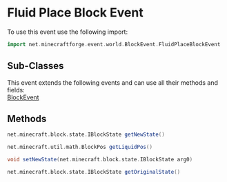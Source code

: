 # Fluid Place Block Event

To use this event use the following import:
```groovy
import net.minecraftforge.event.world.BlockEvent.FluidPlaceBlockEvent
```

## Sub-Classes
This event extends the following events and can use all their methods and fields: <br>
[BlockEvent](block_event.md)

## Methods
```groovy
net.minecraft.block.state.IBlockState getNewState()
```

```groovy
net.minecraft.util.math.BlockPos getLiquidPos()
```

```groovy
void setNewState(net.minecraft.block.state.IBlockState arg0)
```

```groovy
net.minecraft.block.state.IBlockState getOriginalState()
```
